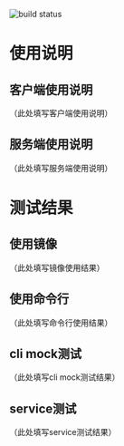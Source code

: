 ![build status](https://travis-ci.org/RowlingWu/agenda-service.svg?branch=master)

# 使用说明

## 客户端使用说明

（此处填写客户端使用说明）

## 服务端使用说明

（此处填写服务端使用说明）


# 测试结果

## 使用镜像

（此处填写镜像使用结果）

## 使用命令行

（此处填写命令行使用结果）

## cli mock测试

（此处填写cli mock测试结果）

## service测试

（此处填写service测试结果）